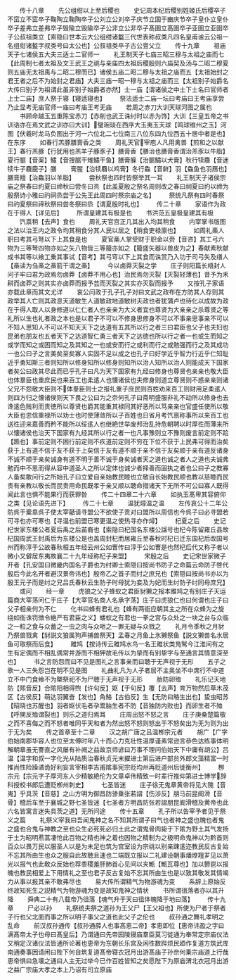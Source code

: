 <!-- { "loadSidebar": true } -->
　　传十八章
　　先公组绀以上至后稷也
　　史记周本纪后稷别姓姬氏后稷卒子不窋立不窋卒子鞠陶立鞠陶卒子公刘立公刘卒子庆节立国于豳庆节卒子皇仆立皇仆卒子差弗立差弗卒子毁隃立毁隃卒子公非立公非卒子髙圉立髙圉卒子亚圉立亚圉卒子公叔祖类立【索隐曰世本云大公组绀诸盭三代世表称叔类凡四名皇甫谧云公祖一名组绀诸盭字叔类号曰太公也】公叔祖类卒子古公亶父立
　　传十九章
　　祖庙天子七诸侯五大夫三适士二官师一
　　礼王制天子七庙三昭三穆与太祖之庙而七【此周制七者太祖及文王武王之祧与亲庙四太祖后稷殷则六庙契及汤与二昭二穆夏则五庙无太祖禹与二昭二穆而已】诸侯五庙二昭二穆与太祖之庙而五【太祖始封之君王者之后不为始封之君庙】大夫三庙一昭一穆与太祖之庙而三【太祖别子始爵名大传曰别子为祖谓此虽非别子始爵者亦然】士一庙【谓诸侯之中士下士名曰官师者上士二庙】庶人祭于寝【寝适寝也】
　　祭法适士二庙一坛曰考庙曰王考庙享尝乃止显考无庙官师一庙曰考庙王考无庙
　　若周之赤刀大训天球河图之属也
　　书顾命越玉五重陈宝赤刀【赤削也武王诛纣时以赤为饰】大训【三皇五帝之书训诰亦在焉文武之训亦曰大训】璧琬琰在西序大玉夷玉天球【鸣球维州之玉】河图【伏羲时龙马负图出于河一六位北二七位南三八位东四九位西五十居中者是也】在东序
　　如春行羔豚膳膏香之类
　　周礼天官宰庖人凡用禽兽【煎和之以献王】春行羔豚【行犹用也羔羊子豚豕子】膳膏香【膳治也膳膏香谓治羔豕以牛脂】夏行腒【音渠】鱐【音搜腒干雉鱐干鱼】膳膏臊【治腒鱐以犬膏】秋行犊麛【音迷　犊牛子麛鹿子】膳
　　膏腥【治犊麛以鸡膏】冬行鱻【音鲜】羽【鱻鱼也羽鴈也】膳膏羶【治鱻羽以羊脂】
　　尝秋祭也四时皆祭举其一耳
　　礼王制天子诸侯宗庙之祭春曰礿夏曰禘秋曰尝冬曰烝【此盖夏殷之祭名周则改之春曰祠夏曰礿以禘为殷祭诗小雅曰礿祠烝尝于公先王此周四时祭宗庙之名】
　　祭统凡祭有四时春祭曰礿夏祭曰禘秋祭曰尝冬祭曰烝【谓夏殷时礼也】
　　传二十章
　　家语作为政在于得人【详见后】
　　所谓皇建其有极是也
　　书洪范五皇极皇建其有极
　　饩禀稍【去声】食也
　　周礼天官宫正几其出入均其稍食
　　内宰掌书版图之法以治王内之政令均其稍食分其人民以居之【稍食吏禄廪也】
　　如周礼槀人职曰考其弓弩以下上其食是也
　　夏官槀人掌受财于职金以赍【音咨】其工弓六物为三等弩四物亦如之矢八物皆三等箙亦如之【箙盛矢器以兽皮为之】春献素秋献成书其等以飨工乗其事试【音考】其弓穹以下上其食而诛赏乃入功于司弓矢及缮人【槀读为刍槀之槀箭干谓之槀】
　　今以卤莽灭裂之学
　　庄子则阳篇长梧封人问子牢曰君为政焉勿卤莽【卤莽不用心也】治民焉勿灭裂【灭裂轻薄也】昔予为禾耕而卤莽之则其实亦卤莽而报予芸而灭裂之其实亦灭裂而报予
　　又按孔子家语亦载此章而其文尤详
　　哀公问政于孔子孔子对曰文武之政布在方防其人存则其政举其人亡则其政息天道敏生人道敏政地道敏树夫政也者犹蒲卢也待化以成故为政在于得人取人以身修道以仁仁者人也亲亲为大义者宜也尊贤为大亲亲之杀尊贤之等礼所以生也礼者政之本也是以君子不可以不修身思修身不可以不事亲思事亲不可以不知人思知人不可以不知天天下之达道有五其所以行之者三曰君臣也父子也夫妇也昆弟也朋友也五者天下之达道智仁勇三者天下之达徳也所以行之者一也或生而知之或学而知之或困而知之及其知之一也或安而行之或利而行之或勉强而行之及其成功一也公曰子之言美矣至矣寡人实固不足以成之也孔子曰好学近乎智力行近乎仁知耻近乎勇知斯三者则知所以修身知所以修身则知所以治人知所以治人则能成天下国家者矣公曰政其尽此而已乎孔子曰凡为天下国家有九经曰修身也尊贤也亲亲也敬大臣也体羣臣也重庶民也来百工也柔逺人也懐诸侯也夫修身则道立尊贤则不惑亲亲则诸父兄不怨敬大臣则不体羣臣则士之报礼重子庶民则百姓劝来百工则财用足柔逺人则四方归之懐诸侯则天下畏之公曰为之奈何孔子曰斋明盛服非礼不动所以修身也去谗逺色贱利而贵徳所以尊贤也爵其能重其禄同其好恶所以笃亲亲也官盛任使所以敬大臣也忠信重禄所以劝士也时使薄敛所以子百姓也日省月考饩禀称事所以来百工也送徃迎来嘉善而矜不能所以绥逺人也继絶世举废邦治乱持危朝聘以时厚徃而薄来所以懐诸侯也治天下国家有九经其所以行之者一也凡事豫则立不豫则废言前定则不跲【踬也】事前定则不困行前定则不疚道前定则不穷在下位不获于上民弗可得而治矣获于上有道不信于友不获于上矣信于友有道不顺于亲不信于友矣顺于亲有道反诸身不诚不顺于亲矣诚身有道不明于善不诚于身矣诚者天之道也诚之者人之道也夫诚弗勉而中不思而得从容中道圣人之所以定体也诚少者择善而固执之者也公曰子之教寡人备矣敢问行之所始孔子曰立爱自亲始教民睦也立敬自长始教民顺也教以慈睦而民贵有亲教以敬长而民贵用命民既孝于亲又顺以聴命措诸天下无所不可公曰寡人既得闻此言也惧不能果行而获罪咎
　　传二十四章二十六章
　　如执玉髙卑其容俯仰之类【见论语先进下】
　　传二十七章
　　温犹燖温之温
　　左传哀公十二年公防呉于槖臯呉子使太宰嚭请寻盟公不欲使子贡对曰盟所以周信也今呉子曰必寻盟若可寻也亦可寒也【寻温也前盟已寒更温之使热寻亦作燖】
　　杞夏之后
　　史记杞世家东楼公者夏后禹之后苖裔也【索隐曰杞国名东楼公諡号也杞今陈留雍丘县故杞国周武王封禹后为东楼公是也盖周封杞而居雍丘至春秋时杞已迁东国杞后改国号州而称淳于公故春秋桓五年经云州公如曺传曰淳于公如曺是也然杞后代又称子者以微小又僻居东夷故襄二十九年经称杞子来盟】
　　宋殷之后
　　史记宋世家微子开者【孔安国曰微畿内国名子爵也为纣卿士索隠曰按尚书防子之命篇云命防子啓代殷后今此名开者避汉景帝讳也】殷帝乙之首子而纣之庶兄也【索隠曰按尚书亦以为殷王元子而是纣之兄吕氏春秋云生防子时母犹为妾及为妃而生纣防子纣同母庶兄】
　　或问
　　经一章
　　虎狼之父子蜂蚁之君臣豺獭之报本雎鸠之有别庄子天运篇商大宰荡问仁于庄子【大宰官名商人名承字荡】庄子曰虎狼仁也曰何谓也庄子曰父子相亲何为不仁
　　化书曰蜂有君礼也【蜂有两衙应朝其主之所在众蜂为之旋绕如衙诛罚徴令絶严有君臣之义】蝼蚁之有君也一拳之宫与众处之一块之台与众临之一粒之食与众蓄之一虫之肉与众咂之一罪无疑与众戮之
　　礼月令季秋之月豺乃祭兽戮禽【豺説文狼属狗声捕兽祭天】孟春之月鱼上氷獭祭鱼【説文獭兽名水居鱼可取祭而后食】
　　雎鸠【按诗传云雎鸠水鸟一名王雎状类鳬鹥今江淮间有之生有定偶而不相乱偶常并游而不相狎故毛传以为挚而有别挚字与至通言其情意深至也】
　　书之言防怨而曰不见是图礼之言事亲而曰聴于无声视于无形
　　五子之歌一人三失怨岂在明不见是图
　　礼曲礼凡为人子者居不主奥坐不中席行不中道立不中门食飨不为槩祭祀不为尸聴于无声视于无形
　　胎防卵殈
　　礼乐记天地防【熙音反】合隂阳相得煦【许句反】妪【于句反】覆【去声】育万物然后草木茂区【古侯反】萌达羽翼奋【发也】角觡【古伯反】生【无防曰觡生出也】蛰虫昭苏【昭晓也苏醒也】羽者妪伏毛者孕鬻胎生者不防【音独防内败也】而卵生者不殈【呼閴反殈谓裂也】则乐之道归焉耳
　　庄周出怒不怒之言
　　庄子庚桑楚篇敬之而不喜侮之而不怒者唯同乎天和者为然出怒不怒则怒出于不怒矣出为无为则为出于无为矣
　　传之首章至十二章
　　汉之胡广唐之吕温栁宗元者
　　胡广【广字伯始南郡华容人也位至太傅时年八十而心力克壮性温厚谨素常逊言恭色达练事体明解朝章虽无謇直之风屡有补阙之益故京师谚曰万事不理问伯始天下中庸有胡公】吕温【温字和叔一字化光从陆质治春秋贞元末擢进士第后进户部贠外郎文藻精富一时推尚性险躁谲诡好利妄言宰相李吉甫隂事宪宗贬均州再贬道州后徙衡州】
　　栁宗元【宗元字子厚河东人少精敏絶伦为文章卓伟精致一时辈行推仰第进士博学辞科授校书郎后遭贬栁州刺史】
　　七圣皆迷
　　庄子徐无鬼章黄帝将见大隗【音嵬】乎具茨【音慈】之山方明为御昌防骖乗张若謵【伤涉反】朋马前昆阍滑【音骨】稽后车至于襄城之野七圣皆迷【七圣者方明昌防张若謵朋昆阍滑稽及黄帝也此六名皆寓言迷失具茨之道】无所问途
　　传十五章
　　孔子所以告宰予者见于祭义之篇
　　礼祭义宰我曰吾闻鬼神之名不知其所谓子曰气也者神之盛也魄也者鬼之盛也合鬼与神教之至也众生必死死必归土此之谓鬼骨肉毙于下隂为野土其气发扬于土为昭明焄蒿凄怆此百物之精也神之着也因物之精制为之极明命鬼神以为黔首则百众以畏万民以服圣人以是为未足也筑为宫室设为宗祧以别亲踈逺迩教民反古复始不忘其所由生也众之服自此故聴且速也二端既立报以二礼建设朝事燔燎羶芗见以萧光以报气也此敎众反始也荐黍稷羞肝肺首心见间以夹甒【甒瓦尊也】加以鬰鬯以报魄也教民相爱上下用情礼之至也君子反古复始不忘其所由生也是以致其敬发其情竭力从事以报其亲不敢弗尽也
　　易大传所谓精气为物游魂为变
　　系辞上原始反终故知死生之説精气为物游魂为变是故知鬼神之情状
　　书所谓徂落者亦以其升降
　　舜典二十有八载帝乃徂落【魂气升于天曰徂体魄降于地曰落】
　　传十九章
　　尸必以孙
　　礼祭统夫祭之道孙为王父尸【王父祖也】所使为尸者于祭者子行也父北面而事之所以明子事父之道也此父子之伦也
　　叔孙通之舞礼孝明之乱命
　　前汉叔孙通传【叔孙通薛人也事髙恵二帝】孝恵即位【恵帝讳盈之字曰满髙帝太子也母曰髙皇后】乃谓通曰先帝园陵寝庙羣臣莫习徙通为奉常定宗庙仪法又稍定汉诸仪法皆通所论著也恵帝为东朝长乐宫及闲徃数跸烦民廼作复道方筑武库南通奏事因请闲曰陛下何自筑复道髙帝寝衣冠月出游髙庙子孙奈何乗宗庙道上行哉恵帝惧曰急壊之通曰人主无过举今已作百姓皆知之矣愿陛下为原庙渭北衣冠月出游之益广宗庙大孝之本上乃诏有司立原庙

